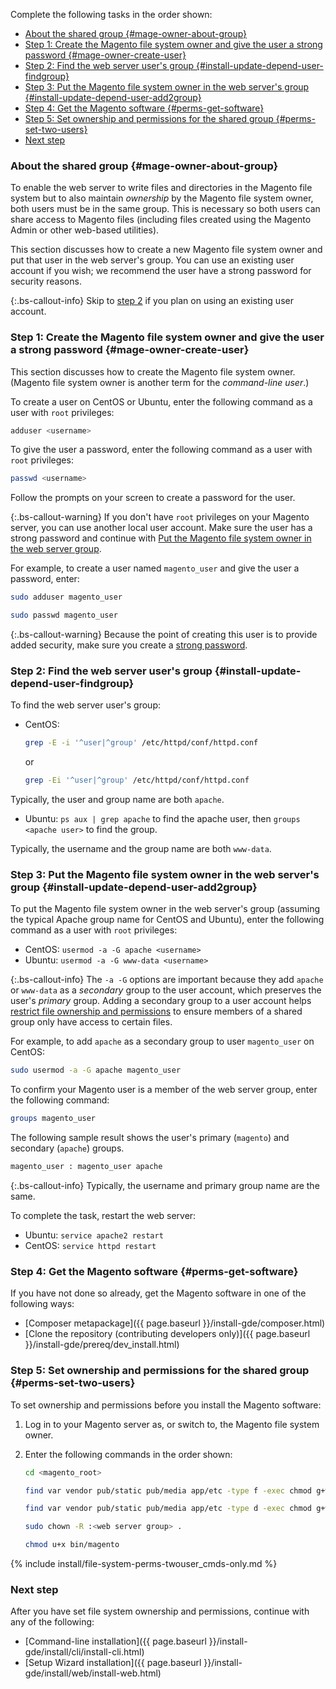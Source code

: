 Complete the following tasks in the order shown:

-  [About the shared group {#mage-owner-about-group}](#about-the-shared-group-mage-owner-about-group)
-  [Step 1: Create the Magento file system owner and give the user a strong password {#mage-owner-create-user}](#step-1-create-the-magento-file-system-owner-and-give-the-user-a-strong-password-mage-owner-create-user)
-  [Step 2: Find the web server user's group {#install-update-depend-user-findgroup}](#step-2-find-the-web-server-users-group-install-update-depend-user-findgroup)
-  [Step 3: Put the Magento file system owner in the web server's group {#install-update-depend-user-add2group}](#step-3-put-the-magento-file-system-owner-in-the-web-servers-group-install-update-depend-user-add2group)
-  [Step 4: Get the Magento software {#perms-get-software}](#step-4-get-the-magento-software-perms-get-software)
-  [Step 5: Set ownership and permissions for the shared group {#perms-set-two-users}](#step-5-set-ownership-and-permissions-for-the-shared-group-perms-set-two-users)
-  [Next step](#next-step)

### About the shared group {#mage-owner-about-group}

To enable the web server to write files and directories in the Magento file system but to also maintain *ownership* by the Magento file system owner, both users must be in the same group. This is necessary so both users can share access to Magento files (including files created using the Magento Admin or other web-based utilities).

This section discusses how to create a new Magento file system owner and put that user in the web server's group. You can use an existing user account if you wish; we recommend the user have a strong password for security reasons.

{:.bs-callout-info}
Skip to [step 2](#install-update-depend-user-findgroup) if you plan on using an existing user account.

### Step 1: Create the Magento file system owner and give the user a strong password {#mage-owner-create-user}

This section discusses how to create the Magento file system owner. (Magento file system owner is another term for the *command-line user*.)

To create a user on CentOS or Ubuntu, enter the following command as a user with `root` privileges:

```bash
adduser <username>
```

To give the user a password, enter the following command as a user with `root` privileges:

```bash
passwd <username>
```

Follow the prompts on your screen to create a password for the user.

{:.bs-callout-warning}
If you don't have `root` privileges on your Magento server, you can use another local user account. Make sure the user has a strong password and continue with [Put the Magento file system owner in the web server group](#install-update-depend-user-add2group).

For example, to create a user named `magento_user` and give the user a password, enter:

```bash
sudo adduser magento_user
```

```bash
sudo passwd magento_user
```

{:.bs-callout-warning}
Because the point of creating this user is to provide added security, make sure you create a [strong password](https://en.wikipedia.org/wiki/Password_strength).

### Step 2: Find the web server user's group {#install-update-depend-user-findgroup}

To find the web server user's group:

-  CentOS:

   ```bash
   grep -E -i '^user|^group' /etc/httpd/conf/httpd.conf
   ```

   or

   ```bash
   grep -Ei '^user|^group' /etc/httpd/conf/httpd.conf
   ```

Typically, the user and group name are both `apache`.

-  Ubuntu: `ps aux | grep apache` to find the apache user, then `groups <apache user>` to find the group.

Typically, the username and the group name are both `www-data`.

### Step 3: Put the Magento file system owner in the web server's group {#install-update-depend-user-add2group}

To put the Magento file system owner in the web server's group (assuming the typical Apache group name for CentOS and Ubuntu), enter the following command as a user with `root` privileges:

-  CentOS: `usermod -a -G apache <username>`
-  Ubuntu: `usermod -a -G www-data <username>`

{:.bs-callout-info}
The `-a -G` options are important because they add `apache` or `www-data` as a _secondary_ group to the user account, which preserves the user's _primary_ group. Adding a secondary group to a user account helps [restrict file ownership and permissions](#perms-set-two-users) to ensure members of a shared group only have access to certain files.

For example, to add `apache` as a secondary group to user `magento_user` on CentOS:

```bash
sudo usermod -a -G apache magento_user
```

To confirm your Magento user is a member of the web server group, enter the following command:

```bash
groups magento_user
```

The following sample result shows the user's primary (`magento`) and secondary (`apache`) groups.

```bash
magento_user : magento_user apache
```

{:.bs-callout-info}
Typically, the username and primary group name are the same.

To complete the task, restart the web server:

-  Ubuntu: `service apache2 restart`
-  CentOS: `service httpd restart`

### Step 4: Get the Magento software {#perms-get-software}

If you have not done so already, get the Magento software in one of the following ways:

-  [Composer metapackage]({{ page.baseurl }}/install-gde/composer.html)
-  [Clone the repository (contributing developers only)]({{ page.baseurl }}/install-gde/prereq/dev_install.html)

### Step 5: Set ownership and permissions for the shared group {#perms-set-two-users}

To set ownership and permissions before you install the Magento software:

1. Log in to your Magento server as, or switch to, the Magento file system owner.
1. Enter the following commands in the order shown:

   ```bash
   cd <magento_root>
   ```

   ```bash
   find var vendor pub/static pub/media app/etc -type f -exec chmod g+w {} +
   ```

   ```bash
   find var vendor pub/static pub/media app/etc -type d -exec chmod g+ws {} +
   ```

   ```bash
   sudo chown -R :<web server group> .
   ```

   ```bash
   chmod u+x bin/magento
   ```

{% include install/file-system-perms-twouser_cmds-only.md %}

### Next step

After you have set file system ownership and permissions, continue with any of the following:

-  [Command-line installation]({{ page.baseurl }}/install-gde/install/cli/install-cli.html)
-  [Setup Wizard installation]({{ page.baseurl }}/install-gde/install/web/install-web.html)
